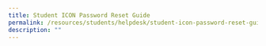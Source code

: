 ```yaml
---
title: Student ICON Password Reset Guide
permalink: /resources/students/helpdesk/student-icon-password-reset-guide/
description: ""
---
```


